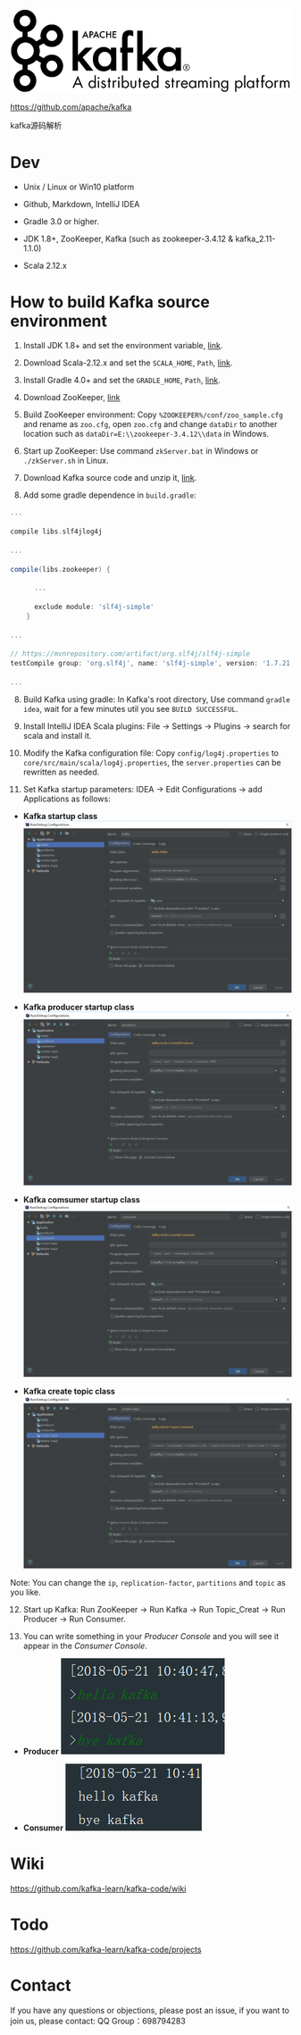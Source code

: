 ![](./imgs/logo.png)

https://github.com/apache/kafka

kafka源码解析 

# Dev

* Unix / Linux or Win10 platform 

* Github, Markdown, IntelliJ IDEA

* Gradle 3.0 or higher.

* JDK 1.8+, ZooKeeper, Kafka (such as zookeeper-3.4.12 & kafka_2.11-1.1.0)

* Scala 2.12.x 

# How to build Kafka source environment

1.  Install JDK 1.8+ and set the environment variable, [link](http://www.oracle.com/technetwork/java/javase/downloads/jdk8-downloads-2133151.html).

2.  Download Scala-2.12.x and set the ```SCALA_HOME```, ```Path```, [link](https://www.scala-lang.org/download/).

3.  Install Gradle 4.0+ and set the ```GRADLE_HOME```, ```Path```, [link](https://gradle.org/install/).

4.  Download ZooKeeper, [link](https://www.apache.org/dyn/closer.cgi/zookeeper/)

5.  Build ZooKeeper environment: Copy ```%ZOOKEEPER%/conf/zoo_sample.cfg``` and rename as ```zoo.cfg```, open ```zoo.cfg``` and change ```dataDir``` to another location such as ```dataDir=E:\\zookeeper-3.4.12\\data``` in Windows.

6.  Start up ZooKeeper: Use command ```zkServer.bat``` in Windows or ```./zkServer.sh``` in Linux.

7.  Download Kafka source code and unzip it, [link](http://kafka.apache.org/downloads).

8.  Add some gradle dependence in ```build.gradle```: 

```gradle
...

compile libs.slf4jlog4j

...

compile(libs.zookeeper) {

      ...

      exclude module: 'slf4j-simple'
    }

...

// https://mvnrepository.com/artifact/org.slf4j/slf4j-simple
testCompile group: 'org.slf4j', name: 'slf4j-simple', version: '1.7.21'

...
```
8.  Build Kafka using gradle: In Kafka's root directory, Use command ```gradle idea```, wait for a few minutes util you see ```BUILD SUCCESSFUL```.

9.  Install IntelliJ IDEA Scala plugins: File -> Settings -> Plugins -> search for scala and install it.

10. Modify the Kafka configuration file: Copy ```config/log4j.properties``` to ```core/src/main/scala/log4j.properties```, the ```server.properties``` can be rewritten as needed.

11. Set Kafka startup parameters: IDEA -> Edit Configurations -> add Applications as follows:

* **Kafka startup class**
![](imgs/kafka_server_startup_configurations.png)

* **Kafka producer startup class**
![](imgs\kafka_producer_configurations.png)

* **Kafka comsumer startup class**
![](imgs\kafka_consumer_configurations.png)

* **Kafka create topic class**
![](imgs\kafka_create_topic_configurations.png)

Note: You can change the ```ip```, ```replication-factor```, ```partitions``` and ```topic``` as you like.

12. Start up Kafka: Run ZooKeeper -> Run Kafka -> Run Topic_Creat -> Run Producer -> Run Consumer. 

13. You can write something in your *Producer Console* and you will see it appear in the *Consumer Console*. 

* **Producer**
![](imgs/producer.png) 

* **Consumer**
![](imgs/consumer.png)

# Wiki

https://github.com/kafka-learn/kafka-code/wiki

# Todo

https://github.com/kafka-learn/kafka-code/projects

# Contact

If you have any questions or objections, please post an issue, if you want to join us, please contact: QQ Group：698794283